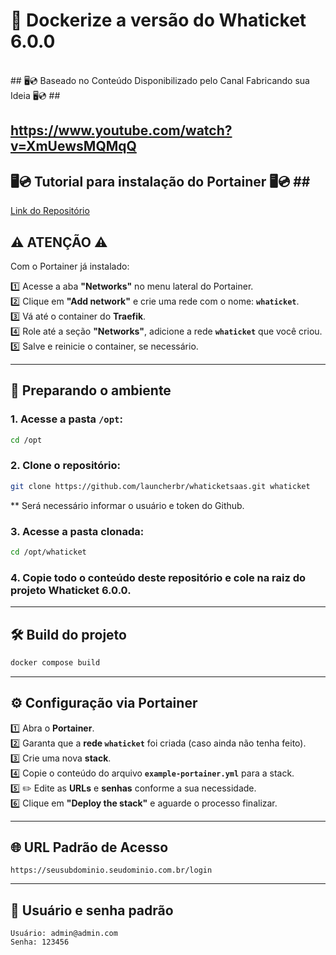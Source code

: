 
# 🚀 Dockerize a versão do **Whaticket 6.0.0**
<br>
## 🖥️💿 Baseado no Conteúdo Disponibilizado pelo Canal Fabricando sua Ideia 🖥️💿 ## <br>
  
https://www.youtube.com/watch?v=XmUewsMQMqQ
---

## 🖥️💿 Tutorial para instalação do Portainer 🖥️💿 ## <br>
  
[Link do Repositório](https://github.com/ramontrndd/portainer)

## ⚠️ **ATENÇÃO** ⚠️

Com o Portainer já instalado:

1️⃣ Acesse a aba **"Networks"** no menu lateral do Portainer.  
2️⃣ Clique em **"Add network"** e crie uma rede com o nome: **`whaticket`**.  
3️⃣ Vá até o container do **Traefik**.  
4️⃣ Role até a seção **"Networks"**, adicione a rede **`whaticket`** que você criou.  
5️⃣ Salve e reinicie o container, se necessário.  

---

## 📁 Preparando o ambiente

### 1. Acesse a pasta `/opt`:
```bash
cd /opt
```

### 2. Clone o repositório:
```bash
git clone https://github.com/launcherbr/whaticketsaas.git whaticket
```
** Será necessário informar o usuário e token do Github.

### 3. Acesse a pasta clonada:
```bash
cd /opt/whaticket
```

### 4. Copie todo o conteúdo deste repositório e **cole na raiz do projeto Whaticket 6.0.0**.

---

## 🛠️ Build do projeto

```bash
docker compose build
```

---

## ⚙️ Configuração via Portainer

1️⃣ Abra o **Portainer**.  
2️⃣ Garanta que a **rede `whaticket`** foi criada (caso ainda não tenha feito).  
3️⃣ Crie uma nova **stack**.  
4️⃣ Copie o conteúdo do arquivo **`example-portainer.yml`** para a stack.  
5️⃣ ✏️ Edite as **URLs** e **senhas** conforme a sua necessidade.  
6️⃣ Clique em **"Deploy the stack"** e aguarde o processo finalizar.

---

## 🌐 URL Padrão de Acesso

```
https://seusubdominio.seudominio.com.br/login
```

---

## 🔐 Usuário e senha padrão

```
Usuário: admin@admin.com
Senha: 123456
```
